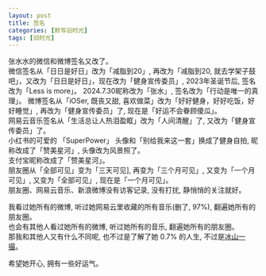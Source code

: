 ```yaml
---
layout: post
title: 签名
categories: [默写旧时光]
tags: [旧时光]
---
```

张水水的微信和微博签名又改了。     
微信签名从「日日是好日」改为「减脂到20」, 再改为「减脂到20, 就去学架子鼓吧」，又改为「日日是好日」，现在改为「健身宣传委员」, 2023年圣诞节后,  签名改为「Less is more」。   2024.7.30昵称改为「张水」, 签名改为「行动是唯一的真理」。
微博签名从「iOSer, 既丧又甜, 喜欢做菜」改为「好好健身，好好吃饭，好好睡觉」, 再改为「健身宣传委员」了, 现在是「好运不会眷顾傻瓜」。    
网易云音乐签名从「生活总让人热泪盈眶」改为「人间清醒」了, 又改为「健身宣传委员」了。  
小红书的可爱的 「SuperPower」 头像和「别给我来这一套」换成了健身自拍, 昵称改成了「赞美星河」, 头像改为风景照了。   
支付宝昵称改成了「赞美星河」。  
朋友圈从「全部可见」变为「三天可见], 再变为「三个月可见」, 又变为「一个月可见」, 又变为「全部可见」, 现在是「一个月可见」。   
朋友圈、网易云音乐、新浪微博没有访客记录, 没有打扰, 静悄悄的关注就好。  

我看过她所有的微博, 听过她网易云里收藏的所有音乐(删了, 97%), 翻遍她所有的朋友圈。  
也会有其他人看过她所有的微博, 听过她所有的音乐, 翻遍她所有的朋友圈。   
那我和其他人又有什么不同呢, 也不过是了解了她 0.7% 的人生, 不过是[冰山一撮](https://ohmyfish.github.io/2016/01/冰山一撮/)。  

希望她开心, 拥有一些好运气。